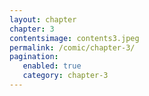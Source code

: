 ```yaml
---
layout: chapter
chapter: 3
contentsimage: contents3.jpeg
permalink: /comic/chapter-3/
pagination:
   enabled: true
   category: chapter-3
---
```

